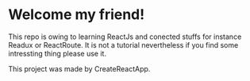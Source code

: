Welcome my friend!
==================
This repo is owing to learning ReactJs and conected stuffs for instance Readux or ReactRoute. It is not a tutorial nevertheless if you find some intressting thing please use it.

This project was made by CreateReactApp.
